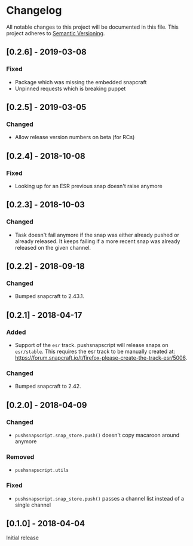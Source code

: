 # Changelog
All notable changes to this project will be documented in this file.
This project adheres to [Semantic Versioning](http://semver.org/).

## [0.2.6] - 2019-03-08
### Fixed
* Package which was missing the embedded snapcraft
* Unpinned requests which is breaking puppet


## [0.2.5] - 2019-03-05
### Changed
* Allow release version numbers on beta (for RCs)


## [0.2.4] - 2018-10-08
### Fixed
* Looking up for an ESR previous snap doesn't raise anymore


## [0.2.3] - 2018-10-03
### Changed
* Task doesn't fail anymore if the snap was either already pushed or already released. It keeps failing if a more recent snap was already released on the given channel.


## [0.2.2] - 2018-09-18
### Changed
* Bumped snapcraft to 2.43.1.


## [0.2.1] - 2018-04-17
### Added
* Support of the `esr` track. pushsnapscript will release snaps on `esr/stable`. This requires the esr track to be manually created at: https://forum.snapcraft.io/t/firefox-please-create-the-track-esr/5006.

### Changed
* Bumped snapcraft to 2.42.


## [0.2.0] - 2018-04-09
### Changed
* `pushsnapscript.snap_store.push()` doesn't copy macaroon around anymore

### Removed
* `pushsnapscript.utils`

### Fixed
* `pushsnapscript.snap_store.push()` passes a channel list instead of a single channel


## [0.1.0] - 2018-04-04
Initial release
